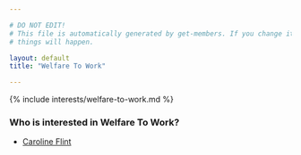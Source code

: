```yaml
---

# DO NOT EDIT!
# This file is automatically generated by get-members. If you change it, bad
# things will happen.

layout: default
title: "Welfare To Work"

---
```


{% include interests/welfare-to-work.md %}

### Who is interested in Welfare To Work?


* [Caroline Flint](/members/caroline-flint.html)
